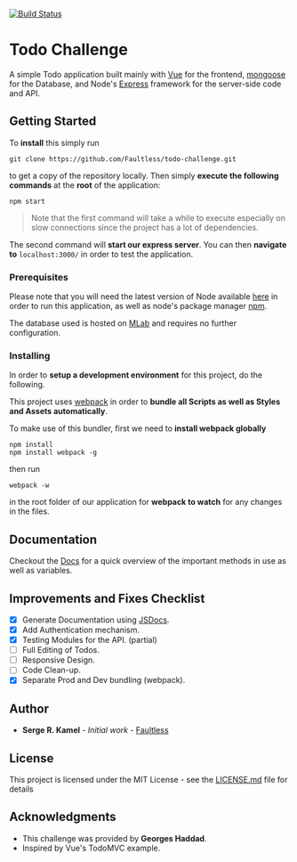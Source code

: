 [![Build Status](https://travis-ci.org/Faultless/todo-challenge.svg?branch=master)](https://travis-ci.org/Faultless/todo-challenge)

# Todo Challenge

A simple Todo application built mainly with [Vue](https://vuejs.org) for the frontend, [mongoose](http://mongoosejs.com/) for the Database, and Node's [Express](https://expressjs.com/) framework for the server-side code and API. 

## Getting Started

To **install** this simply run 

```
git clone https://github.com/Faultless/todo-challenge.git
```

to get a copy of the repository locally.
Then simply **execute the following commands** at the **root** of the application:

```
npm start
```
> Note that the first command will take a while to execute especially on slow connections since the project has a lot of dependencies.

The second command will **start our express server**. You can then **navigate to** `localhost:3000/` in order to test the application.

### Prerequisites

Please note that you will need the latest version of Node available [here](https://nodejs.org/en/) in order to run this application, as well as node's package manager [npm](https://www.npmjs.com/).

The database used is hosted on [MLab](https://mlab.com) and requires no further configuration. 

### Installing

In order to **setup a development environment** for this project, do the following.

This project uses [webpack](https://webpack.js.org/guides/installation/) in order to **bundle all Scripts as well as Styles and Assets automatically**.

To make use of this bundler, first we need to **install webpack globally**

```
npm install
npm install webpack -g
```

then run

```
webpack -w
```

in the root folder of our application for **webpack to watch** for any changes in the files.

## Documentation

Checkout the [Docs](docs) for a quick overview of the important methods in use as well as variables.

## Improvements and Fixes Checklist

- [X] Generate Documentation using [JSDocs](http://usejsdoc.org/).
- [X] Add Authentication mechanism.
- [X] Testing Modules for the API. (partial)
- [ ] Full Editing of Todos.
- [ ] Responsive Design.
- [ ] Code Clean-up.
- [X] Separate Prod and Dev bundling (webpack).

## Author

* **Serge R. Kamel** - *Initial work* - [Faultless](https://github.com/Faultless)

## License

This project is licensed under the MIT License - see the [LICENSE.md](LICENSE.md) file for details

## Acknowledgments

* This challenge was provided by **Georges Haddad**.
* Inspired by Vue's TodoMVC example. 